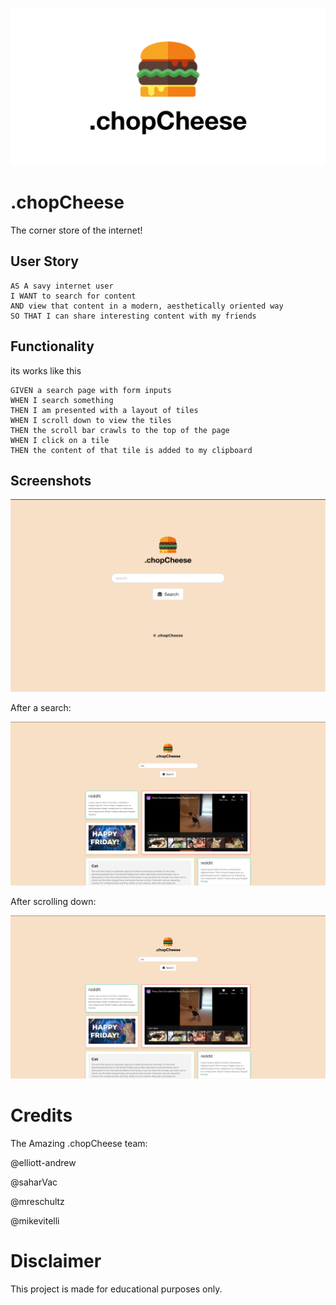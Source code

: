 ![Logo](assests/chopCheese-logo-vector-black-txt.png)

# .chopCheese

The corner store of the internet!

## User Story

```
AS A savy internet user
I WANT to search for content
AND view that content in a modern, aesthetically oriented way
SO THAT I can share interesting content with my friends
```

## Functionality

its works like this

```
GIVEN a search page with form inputs
WHEN I search something
THEN I am presented with a layout of tiles
WHEN I scroll down to view the tiles
THEN the scroll bar crawls to the top of the page
WHEN I click on a tile
THEN the content of that tile is added to my clipboard
```

## Screenshots

![Results](assests/SCREENSHOT1.png)

After a search:

![Results](assests/SCREENSHOT2.png)

After scrolling down:

![Results](assests/SCREENSHOT2.png)

# Credits

The Amazing .chopCheese team:

@elliott-andrew

@saharVac

@mreschultz

@mikevitelli

# Disclaimer

This project is made for educational purposes only.
